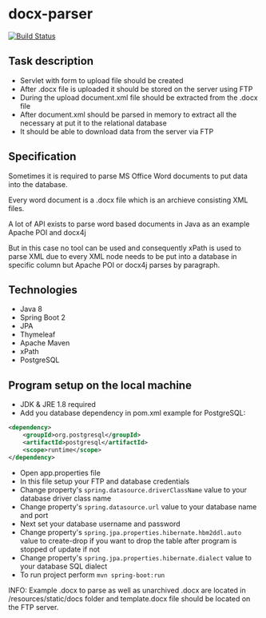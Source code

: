 # docx-parser
[![Build Status](https://travis-ci.com/sergeivisotsky/docx-parser.svg?branch=master)](https://travis-ci.com/sergeivisotsky/docx-parser)

## Task description
* Servlet with form to upload file should be created
* After .docx file is uploaded it should be stored on the server using FTP
* During the upload document.xml file should be extracted from the .docx file
* After document.xml should be parsed in memory to extract all the necessary at put it to the relational database
* It should be able to download data from the server via FTP

## Specification
Sometimes it is required to parse MS Office Word documents to put data into the database.

Every word document is a .docx file which is an archieve consisting XML files.

A lot of API exists to parse word based documents in Java as an example Apache POI and docx4j

But in this case no tool can be used and consequently xPath is used to parse XML due to every XML node needs to be put into a database in specific column but Apache POI or docx4j parses by paragraph.

## Technologies
* Java 8
* Spring Boot 2
* JPA
* Thymeleaf
* Apache Maven
* xPath
* PostgreSQL

## Program setup on the local machine
* JDK & JRE 1.8 required
* Add you database dependency in pom.xml example for PostgreSQL:
```xml
<dependency>
    <groupId>org.postgresql</groupId>
    <artifactId>postgresql</artifactId>
    <scope>runtime</scope>
</dependency>
```
* Open app.properties file
* In this file setup your FTP and database credentials
* Change property's `spring.datasource.driverClassName` value to your database driver class name
* Change property's `spring.datasource.url` value to your database name and port
* Next set your database username and password
* Change property's `spring.jpa.properties.hibernate.hbm2ddl.auto` value to create-drop if you want to drop the table after program is stopped of update if not
* Change property's `spring.jpa.properties.hibernate.dialect` value to your database SQL dialect
* To run project perform `mvn spring-boot:run`

INFO: Example .docx to parse as well as unarchived .docx are located in /resources/static/docs folder and template.docx file should be located on the FTP server.